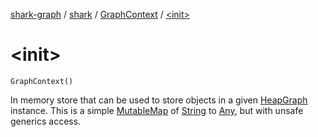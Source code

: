 [shark-graph](../../index.md) / [shark](../index.md) / [GraphContext](index.md) / [&lt;init&gt;](./-init-.md)

# &lt;init&gt;

`GraphContext()`

In memory store that can be used to store objects in a given [HeapGraph](../-heap-graph/index.md) instance.
This is a simple [MutableMap](https://kotlinlang.org/api/latest/jvm/stdlib/kotlin.collections/-mutable-map/index.html) of [String](https://kotlinlang.org/api/latest/jvm/stdlib/kotlin/-string/index.html) to [Any](https://kotlinlang.org/api/latest/jvm/stdlib/kotlin/-any/index.html), but with unsafe generics access.

